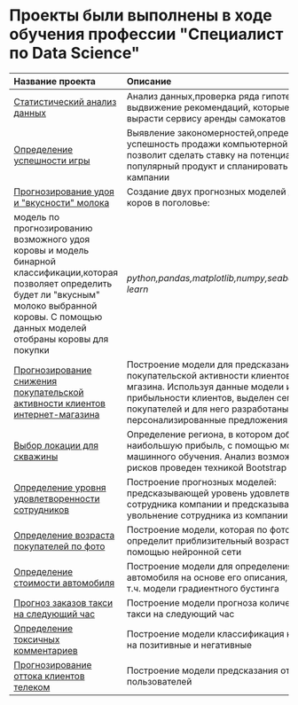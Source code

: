 # Проекты были выполнены в ходе обучения профессии "Специалист по Data Science"

| Название проекта | Описание | Стэк | 
| :---------------------- | :---------------------- | :---------------------- | 
| [Статистический анализ данных](https://github.com/mayya-gaysina/Portfolio/blob/main/Statistical%20analysis/statistical%20analysis.ipynb)| Анализ данных,проверка ряда гипотез и выдвижение рекомендаций, которые помогут вырасти сервису аренды самокатов| *python,pandas,matplotlib.pyplot,numpy,seaborn,scipy*|
| [Определение успешности игры](https://github.com/mayya-gaysina/Portfolio/blob/main/Games%20success/games.ipynb) | Выявление закономерностей,определяющих успешность продажи компьютерной игры. Это позволит сделать ставку на потенциально популярный продукт и спланировать рекламные кампании | *python,pandas,matplotlib,numpy,seaborn,scipy*| 
| [Прогнозирование удоя и "вкусности" молока](https://github.com/mayya-gaysina/Portfolio/blob/main/Ferma/ferma.ipynb) | Создание двух прогнозных моделей для отбора коров в поголовье:
модель по прогнозированию возможного удоя коровы и модель бинарной классификации,которая позволяет определить будет ли "вкусным" молоко выбранной коровы. С помощью данных моделей отобраны коровы для покупки| *python,pandas,matplotlib,numpy,seaborn,scipy,scikit-learn*|
| [Прогнозирование снижения покупательской активности клиентов интернет-магазина](https://github.com/mayya-gaysina/Portfolio/blob/main/%D0%A1lients%20activity/clients%20activity.ipynb) | Построение модели для предсказания снижения покупательской активности клиентов интернет-мгазина. Используя данные модели и данные о прибыльности клиентов, выделен сегмент покупателей и для него разработаны персонализированные предложения | *python,pandas,matplotlib,numpy,seaborn,scikit-learn,scipy,shap,optuna*| 
| [Выбор локации для скважины](https://github.com/mayya-gaysina/Portfolio/blob/main/Location%20search/location_search.ipynb)| Определение региона, в котором добыча принесет наибольшую прибыль, с помощью модели машинного обучения. Анализ возможной прибыли и рисков  проведен техникой Bootstrap | *python,pandas,matplotlib,numpy,seaborn,scipy, Bootstrap* | 
| [Определение уровня удовлетворенности сотрудников](https://github.com/mayya-gaysina/Portfolio/blob/main/HR%20analytics/hr_analytics.ipynb) | Построение прогнозных моделей: предсказывающей уровень удовлетворённости сотрудника компании и  предсказывающей увольнение сотрудника из компании | *python,pandas,matplotlib,numpy,seaborn,scikit-learnn,scipy,shap,optuna,phik* |
| [Определение возраста покупателей по фото](https://github.com/mayya-gaysina/Portfolio/blob/main/Age%20determination/ages.ipynb)| Построение модели, которая по фотографии определит приблизительный возраст человека, с помощью нейронной сети | *python,pandas,matplotlib,numpy,seaborn,tensorflow* | 
| [Определение стоимости автомобиля](https://github.com/mayya-gaysina/Portfolio/blob/main/Autos%20price/autos.ipynb)| Построение модели для определения стоимости автомобиля на основе его описания, используя в т.ч. модели градиентного бустинга| *python,pandas, numpy, scikit-learn,  LightGBM, matplotlib, scipy,category_encoders,time* | 
| [Прогноз заказов такси на следующий час](https://github.com/mayya-gaysina/Portfolio/blob/main/Taxi%20orders%20predictions/taxis.ipynb) | Построение модели прогноза количества заказов такси на следующий час | *python,pandas, numpy, scikit-learn,LightGBM, seaborn, statsmodels* | 
| [Определение токсичных комментариев](https://github.com/mayya-gaysina/Portfolio/blob/main/Negative%20comments/vikishop_comments.ipynb)| Построение модели классификация комментариев на позитивные и негативные | *python,pandas, numpy, seaborn, scikit-learn,tf-idf, nltk, CatBoost, wordcloud,spacy,time,tqdm* | 
| [Прогнозирование оттока клиентов телеком](https://github.com/mayya-gaysina/Portfolio/blob/main/Customer%20churn%20prediction/telecom.ipynb)| Построение модели предсказания оттока пользователей | *python,pandas, matplotlib, seaborn, datetime, time,  phik, scikit-learn, catboost, scipy, scikit-learn,numpy* |
